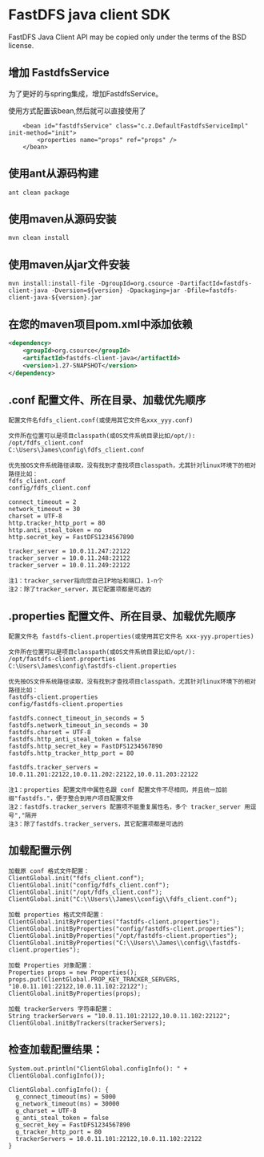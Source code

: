 

# FastDFS java client SDK

FastDFS Java Client API may be copied only under the terms of the BSD license.

## 增加 FastdfsService

为了更好的与spring集成，增加FastdfsService。

使用方式配置该bean,然后就可以直接使用了
	
		<bean id="fastdfsService" class="c.z.DefaultFastdfsServiceImpl" init-method="init">
			<properties name="props" ref="props" />	
		</bean>


## 使用ant从源码构建

```
ant clean package
```

## 使用maven从源码安装

```
mvn clean install
```

## 使用maven从jar文件安装
```
mvn install:install-file -DgroupId=org.csource -DartifactId=fastdfs-client-java -Dversion=${version} -Dpackaging=jar -Dfile=fastdfs-client-java-${version}.jar
```

## 在您的maven项目pom.xml中添加依赖

```xml
<dependency>
    <groupId>org.csource</groupId>
    <artifactId>fastdfs-client-java</artifactId>
    <version>1.27-SNAPSHOT</version>
</dependency>
```

## .conf 配置文件、所在目录、加载优先顺序

    配置文件名fdfs_client.conf(或使用其它文件名xxx_yyy.conf)
    
    文件所在位置可以是项目classpath(或OS文件系统目录比如/opt/):
    /opt/fdfs_client.conf
    C:\Users\James\config\fdfs_client.conf
    
    优先按OS文件系统路径读取，没有找到才查找项目classpath，尤其针对linux环境下的相对路径比如：
    fdfs_client.conf
    config/fdfs_client.conf

```
connect_timeout = 2
network_timeout = 30
charset = UTF-8
http.tracker_http_port = 80
http.anti_steal_token = no
http.secret_key = FastDFS1234567890

tracker_server = 10.0.11.247:22122
tracker_server = 10.0.11.248:22122
tracker_server = 10.0.11.249:22122
```

    注1：tracker_server指向您自己IP地址和端口，1-n个
    注2：除了tracker_server，其它配置项都是可选的


## .properties 配置文件、所在目录、加载优先顺序

    配置文件名 fastdfs-client.properties(或使用其它文件名 xxx-yyy.properties)
    
    文件所在位置可以是项目classpath(或OS文件系统目录比如/opt/):
    /opt/fastdfs-client.properties
    C:\Users\James\config\fastdfs-client.properties
    
    优先按OS文件系统路径读取，没有找到才查找项目classpath，尤其针对linux环境下的相对路径比如：
    fastdfs-client.properties
    config/fastdfs-client.properties

```
fastdfs.connect_timeout_in_seconds = 5
fastdfs.network_timeout_in_seconds = 30
fastdfs.charset = UTF-8
fastdfs.http_anti_steal_token = false
fastdfs.http_secret_key = FastDFS1234567890
fastdfs.http_tracker_http_port = 80

fastdfs.tracker_servers = 10.0.11.201:22122,10.0.11.202:22122,10.0.11.203:22122
```

    注1：properties 配置文件中属性名跟 conf 配置文件不尽相同，并且统一加前缀"fastdfs."，便于整合到用户项目配置文件
    注2：fastdfs.tracker_servers 配置项不能重复属性名，多个 tracker_server 用逗号","隔开
    注3：除了fastdfs.tracker_servers，其它配置项都是可选的


## 加载配置示例

    加载原 conf 格式文件配置：
    ClientGlobal.init("fdfs_client.conf");
    ClientGlobal.init("config/fdfs_client.conf");
    ClientGlobal.init("/opt/fdfs_client.conf");
    ClientGlobal.init("C:\\Users\\James\\config\\fdfs_client.conf");

    加载 properties 格式文件配置：
    ClientGlobal.initByProperties("fastdfs-client.properties");
    ClientGlobal.initByProperties("config/fastdfs-client.properties");
    ClientGlobal.initByProperties("/opt/fastdfs-client.properties");
    ClientGlobal.initByProperties("C:\\Users\\James\\config\\fastdfs-client.properties");

    加载 Properties 对象配置：
    Properties props = new Properties();
    props.put(ClientGlobal.PROP_KEY_TRACKER_SERVERS, "10.0.11.101:22122,10.0.11.102:22122");
    ClientGlobal.initByProperties(props);

    加载 trackerServers 字符串配置：
    String trackerServers = "10.0.11.101:22122,10.0.11.102:22122";
    ClientGlobal.initByTrackers(trackerServers);


## 检查加载配置结果：
    
    System.out.println("ClientGlobal.configInfo(): " + ClientGlobal.configInfo());
```
ClientGlobal.configInfo(): {
  g_connect_timeout(ms) = 5000
  g_network_timeout(ms) = 30000
  g_charset = UTF-8
  g_anti_steal_token = false
  g_secret_key = FastDFS1234567890
  g_tracker_http_port = 80
  trackerServers = 10.0.11.101:22122,10.0.11.102:22122
}
```
